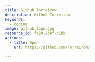 ```yaml
---
title: Github Torreirow
description: Github Torreirow
keywords:
  - coding
image: github_logo.jpg
resource_id: fc28-2b8f-c1bb
actions:
  - title: Open
    url: https://github.com/TorreiroW/

---
```




